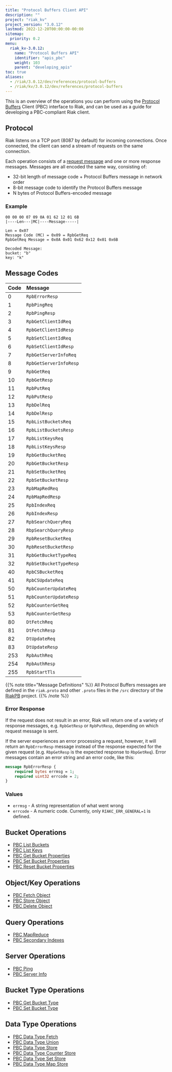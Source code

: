 ```yaml
---
title: "Protocol Buffers Client API"
description: ""
project: "riak_kv"
project_version: "3.0.12"
lastmod: 2022-12-20T00:00:00-00:00
sitemap:
  priority: 0.2
menu:
  riak_kv-3.0.12:
    name: "Protocol Buffers API"
    identifier: "apis_pbc"
    weight: 103
    parent: "developing_apis"
toc: true
aliases:
  - /riak/3.0.12/dev/references/protocol-buffers
  - /riak/kv/3.0.12/dev/references/protocol-buffers
---
```


This is an overview of the operations you can perform using the
[Protocol Buffers](https://code.google.com/p/protobuf/) Client (PBC)
interface to Riak, and can be used as a guide for developing a
PBC-compliant Riak client.

## Protocol

Riak listens on a TCP port (8087 by default) for incoming connections.
Once connected, the client can send a stream of requests on the same
connection.

Each operation consists of a [request message](https://developers.google.com/protocol-buffers/docs/encoding) and one or more response messages. Messages are all encoded the same way, consisting of:

* 32-bit length of message code + Protocol Buffers message in network
  order
* 8-bit message code to identify the Protocol Buffers message
* N bytes of Protocol Buffers-encoded message

### Example

```
00 00 00 07 09 0A 01 62 12 01 6B
|----Len---|MC|----Message-----|

Len = 0x07
Message Code (MC) = 0x09 = RpbGetReq
RpbGetReq Message = 0x0A 0x01 0x62 0x12 0x01 0x6B

Decoded Message:
bucket: "b"
key: "k"
```

## Message Codes

Code | Message |
:----|:--------|
0 | `RpbErrorResp` |
1 | `RpbPingReq` |
2 | `RpbPingResp` |
3 | `RpbGetClientIdReq` |
4 | `RpbGetClientIdResp` |
5 | `RpbSetClientIdReq` |
6 | `RpbSetClientIdResp` |
7 | `RpbGetServerInfoReq` |
8 | `RpbGetServerInfoResp` |
9 | `RpbGetReq` |
10 | `RpbGetResp` |
11 | `RpbPutReq` |
12 | `RpbPutResp` |
13 | `RpbDelReq` |
14 | `RpbDelResp` |
15 | `RpbListBucketsReq` |
16 | `RpbListBucketsResp` |
17 | `RpbListKeysReq` |
18 | `RpbListKeysResp` |
19 | `RpbGetBucketReq` |
20 | `RpbGetBucketResp` |
21 | `RpbSetBucketReq` |
22 | `RpbSetBucketResp` |
23 | `RpbMapRedReq` |
24 | `RpbMapRedResp` |
25 | `RpbIndexReq` |
26 | `RpbIndexResp` |
27 | `RpbSearchQueryReq` |
28 | `RbpSearchQueryResp` |
29 | `RpbResetBucketReq` |
30 | `RpbResetBucketResp` |
31 | `RpbGetBucketTypeReq` |
32 | `RpbSetBucketTypeResp` |
40 | `RpbCSBucketReq` |
41 | `RpbCSUpdateReq` |
50 | `RpbCounterUpdateReq` |
51 | `RpbCounterUpdateResp` |
52 | `RpbCounterGetReq` |
53 | `RpbCounterGetResp` |
80 | `DtFetchReq` |
81 | `DtFetchResp` |
82 | `DtUpdateReq` |
83 | `DtUpdateResp` |
253 | `RpbAuthReq` |
254 | `RpbAuthResp` |
255 | `RpbStartTls` |

{{% note title="Message Definitions" %}}
All Protocol Buffers messages are defined in the `riak.proto` and other
`.proto` files in the `/src` directory of the
<a href="https://github.com/basho/riak_pb">RiakPB</a> project.
{{% /note %}}

### Error Response

If the request does not result in an error, Riak will return one of a
variety of response messages, e.g. `RpbGetResp` or `RpbPutResp`,
depending on which request message is sent.

If the server experiences an error processing a request, however, it
will return an `RpbErrorResp` message instead of the response expected
for the given request (e.g. `RbpGetResp` is the expected response to
`RbpGetReq`). Error messages contain an error string and an error code,
like this:

```protobuf
message RpbErrorResp {
    required bytes errmsg = 1;
    required uint32 errcode = 2;
}
```

### Values

* `errmsg` - A string representation of what went wrong
* `errcode` - A numeric code. Currently, only `RIAKC_ERR_GENERAL=1`
  is defined.

## Bucket Operations

* [PBC List Buckets]({{<baseurl>}}riak/kv/3.0.12/developing/api/protocol-buffers/list-buckets)
* [PBC List Keys]({{<baseurl>}}riak/kv/3.0.12/developing/api/protocol-buffers/list-keys)
* [PBC Get Bucket Properties]({{<baseurl>}}riak/kv/3.0.12/developing/api/protocol-buffers/get-bucket-props)
* [PBC Set Bucket Properties]({{<baseurl>}}riak/kv/3.0.12/developing/api/protocol-buffers/set-bucket-props)
* [PBC Reset Bucket Properties]({{<baseurl>}}riak/kv/3.0.12/developing/api/protocol-buffers/reset-bucket-props)

## Object/Key Operations

* [PBC Fetch Object]({{<baseurl>}}riak/kv/3.0.12/developing/api/protocol-buffers/fetch-object)
* [PBC Store Object]({{<baseurl>}}riak/kv/3.0.12/developing/api/protocol-buffers/store-object)
* [PBC Delete Object]({{<baseurl>}}riak/kv/3.0.12/developing/api/protocol-buffers/delete-object)

## Query Operations

* [PBC MapReduce]({{<baseurl>}}riak/kv/3.0.12/developing/api/protocol-buffers/mapreduce)
* [PBC Secondary Indexes]({{<baseurl>}}riak/kv/3.0.12/developing/api/protocol-buffers/secondary-indexes)

## Server Operations

* [PBC Ping]({{<baseurl>}}riak/kv/3.0.12/developing/api/protocol-buffers/ping)
* [PBC Server Info]({{<baseurl>}}riak/kv/3.0.12/developing/api/protocol-buffers/server-info)

## Bucket Type Operations

* [PBC Get Bucket Type]({{<baseurl>}}riak/kv/3.0.12/developing/api/protocol-buffers/get-bucket-type)
* [PBC Set Bucket Type]({{<baseurl>}}riak/kv/3.0.12/developing/api/protocol-buffers/set-bucket-type)

## Data Type Operations

* [PBC Data Type Fetch]({{<baseurl>}}riak/kv/3.0.12/developing/api/protocol-buffers/dt-fetch)
* [PBC Data Type Union]({{<baseurl>}}riak/kv/3.0.12/developing/api/protocol-buffers/dt-union)
* [PBC Data Type Store]({{<baseurl>}}riak/kv/3.0.12/developing/api/protocol-buffers/dt-store)
* [PBC Data Type Counter Store]({{<baseurl>}}riak/kv/3.0.12/developing/api/protocol-buffers/dt-counter-store)
* [PBC Data Type Set Store]({{<baseurl>}}riak/kv/3.0.12/developing/api/protocol-buffers/dt-set-store)
* [PBC Data Type Map Store]({{<baseurl>}}riak/kv/3.0.12/developing/api/protocol-buffers/dt-map-store)

